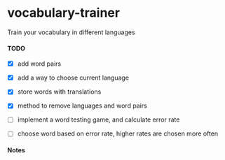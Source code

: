 # vocabulary-trainer
Train your vocabulary in different languages



#### TODO


- [x] add word pairs
- [x] add a way to choose current language
- [x] store words with translations
- [x] method to remove languages and word pairs
- [ ] implement a word testing game, and calculate error rate
- [ ] choose word based on error rate, higher rates are chosen more often


#### Notes

